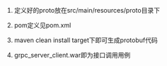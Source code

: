 1. 定义好的proto放在src/main/resources/proto目录下

2. pom定义见pom.xml
	
3. maven clean install target下即可生成protobuf代码

4. grpc_server_client.war即为接口调用用例
